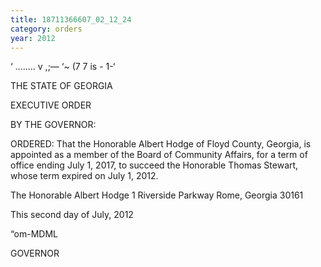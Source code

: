 ```yaml
---
title: 18711366607_02_12_24
category: orders
year: 2012
---
```

 

‘ ........ v ,;—
‘~ (7 7 is - 1-‘

THE STATE OF GEORGIA

EXECUTIVE ORDER

BY THE GOVERNOR:

ORDERED: That the Honorable Albert Hodge of Floyd County, Georgia, is
appointed as a member of the Board of Community Affairs, for a
term of office ending July 1, 2017, to succeed the Honorable
Thomas Stewart, whose term expired on July 1, 2012.

The Honorable Albert Hodge
1 Riverside Parkway
Rome, Georgia 30161

This second day of July, 2012

“om-MDML

GOVERNOR


